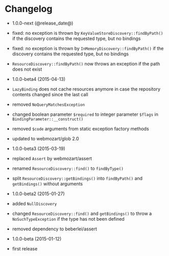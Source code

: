 Changelog
=========

* 1.0.0-next (@release_date@)

 * fixed: no exception is thrown by `KeyValueStoreDiscovery::findByPath()` if
   the discovery contains the requested type, but no bindings
 * fixed: no exception is thrown by `InMemoryDiscovery::findByPath()` if
   the discovery contains the requested type, but no bindings
 * `ResourceDiscovery::findByPath()` now throws an exception if the path does
   not exist

* 1.0.0-beta4 (2015-04-13)

 * `LazyBinding` does not cache resources anymore in case the repository 
   contents changed since the last call
 * removed `NoQueryMatchesException`
 * changed boolean parameter `$required` to integer parameter `$flags` in
   `BindingParameter::__construct()`
 * removed `$code` arguments from static exception factory methods
 * updated to webmozart/glob 2.0

* 1.0.0-beta3 (2015-03-19)

 * replaced `Assert` by webmozart/assert
 * renamed `ResourceDiscovery::find()` to `findByType()`
 * split `ResourceDiscovery::getBindings()` into `findByPath()` and
   `getBindings()` without arguments
 
* 1.0.0-beta2 (2015-01-27)

 * added `NullDiscovery`
 * changed `ResourceDiscovery::find()` and `getBindings()` to throw a
   `NoSuchTypeException` if the type has not been defined
 * removed dependency to beberlei/assert

* 1.0.0-beta (2015-01-12)

 * first release
